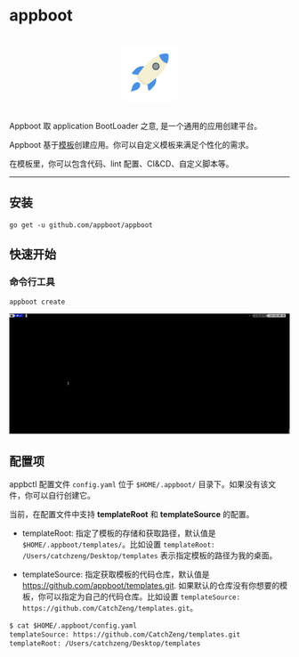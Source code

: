 # appboot

<p align="center">
  <br>
  <img width="20%" src="./assets/logo.svg" alt="logo">
  <br>
  <br>
</p>

Appboot 取 application BootLoader 之意, 是一个通用的应用创建平台。

Appboot 基于[模板](https://github.com/appboot/templates)创建应用。你可以自定义模板来满足个性化的需求。

在模板里，你可以包含代码、lint 配置、CI&CD、自定义脚本等。

---

## 安装

```shell
go get -u github.com/appboot/appboot
```

## 快速开始

### 命令行工具

```shell
appboot create
```

![](https://github.com/appboot/resources/blob/master/appboot.gif?raw=true)

## 配置项

appbctl 配置文件 `config.yaml` 位于 `$HOME/.appboot/` 目录下。如果没有该文件，你可以自行创建它。

当前，在配置文件中支持 **templateRoot** 和 **templateSource** 的配置。

- templateRoot: 指定了模板的存储和获取路径，默认值是 `$HOME/.appboot/templates/`。比如设置 `templateRoot: /Users/catchzeng/Desktop/templates` 表示指定模板的路径为我的桌面。

- templateSource: 指定获取模板的代码仓库，默认值是 <https://github.com/appboot/templates.git>. 如果默认的仓库没有你想要的模板，你可以指定为自己的代码仓库。比如设置 `templateSource: https://github.com/CatchZeng/templates.git`。

```shell
$ cat $HOME/.appboot/config.yaml
templateSource: https://github.com/CatchZeng/templates.git
templateRoot: /Users/catchzeng/Desktop/templates
```

